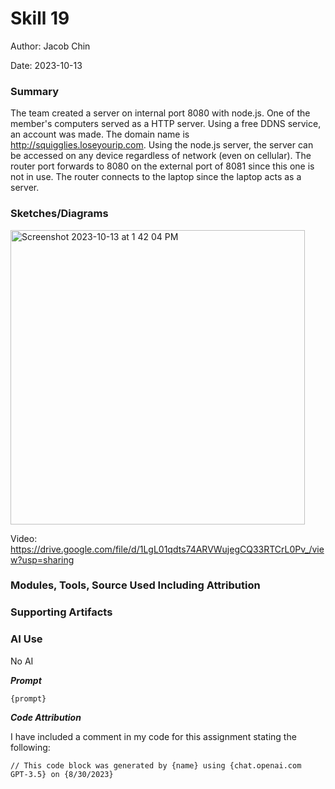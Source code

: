 #  Skill 19

Author: Jacob Chin

Date: 2023-10-13


### Summary
The team created a server on internal port 8080 with node.js. One of the member's computers served as a HTTP server. Using a free DDNS service, an account was made. The domain name is http://squigglies.loseyourip.com. Using the node.js server, the server can be accessed on any device regardless of network (even on cellular). The router port forwards to 8080 on the external port of 8081 since this one is not in use. The router connects to the laptop since the laptop acts as a server.

### Sketches/Diagrams

<img width="471" alt="Screenshot 2023-10-13 at 1 42 04 PM" src="https://github.com/BU-EC444/Chin-Jacob/assets/108195485/dfab31ed-4bb1-46b1-9c7a-c9268bb6a66c">

Video: https://drive.google.com/file/d/1LgL01qdts74ARVWujegCQ33RTCrL0Pv_/view?usp=sharing

### Modules, Tools, Source Used Including Attribution


### Supporting Artifacts


### AI Use

No AI

***Prompt***

```
{prompt}

```

***Code Attribution***

I have included a comment in my code for this assignment stating the following:

```
// This code block was generated by {name} using {chat.openai.com
GPT-3.5} on {8/30/2023}

```
